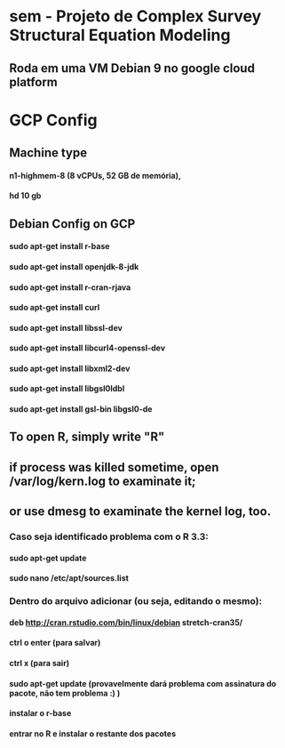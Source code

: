 # sem - Projeto de Complex Survey Structural Equation Modeling 
## Roda em uma VM Debian 9 no google cloud platform

# GCP Config 

## Machine type 
#### n1-highmem-8 (8 vCPUs, 52 GB de memória),
#### hd 10 gb
## Debian Config on GCP
#### sudo apt-get install r-base
#### sudo apt-get install openjdk-8-jdk
#### sudo apt-get install r-cran-rjava
#### sudo apt-get install curl
#### sudo apt-get install libssl-dev
#### sudo apt-get install libcurl4-openssl-dev
#### sudo apt-get install libxml2-dev
#### sudo apt-get install libgsl0ldbl
#### sudo apt-get install gsl-bin libgsl0-de
## To open R, simply write "R"
## if process was killed sometime, open  /var/log/kern.log to examinate it;
## or use dmesg to examinate the kernel log, too.
### Caso seja identificado problema com o R 3.3:
#### sudo apt-get update
#### sudo nano /etc/apt/sources.list
### Dentro do arquivo adicionar (ou seja, editando o mesmo):
#### deb http://cran.rstudio.com/bin/linux/debian stretch-cran35/
#### ctrl o enter (para salvar)
#### ctrl x (para sair)
#### sudo apt-get update (provavelmente dará problema com assinatura do pacote, não tem problema :) )
#### instalar o r-base
#### entrar no R e instalar o restante dos pacotes
